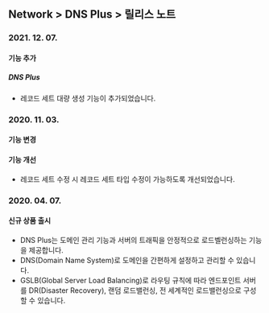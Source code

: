 ## Network > DNS Plus > 릴리스 노트

### 2021. 12. 07.

#### 기능 추가

##### DNS Plus

* 레코드 세트 대량 생성 기능이 추가되었습니다.


### 2020. 11. 03.

#### 기능 변경

#### 기능 개선

* 레코드 세트 수정 시 레코드 세트 타입 수정이 가능하도록 개선되었습니다.


### 2020. 04. 07.

#### 신규 상품 출시

* DNS Plus는 도메인 관리 기능과 서버의 트래픽을 안정적으로 로드벨런싱하는 기능을 제공합니다.
* DNS(Domain Name System)로 도메인을 간편하게 설정하고 관리할 수 있습니다.
* GSLB(Global Server Load Balancing)로 라우팅 규칙에 따라 엔드포인트 서버를 DR(Disaster Recovery), 랜덤 로드밸런싱, 전 세계적인 로드밸런싱으로 구성할 수 있습니다.